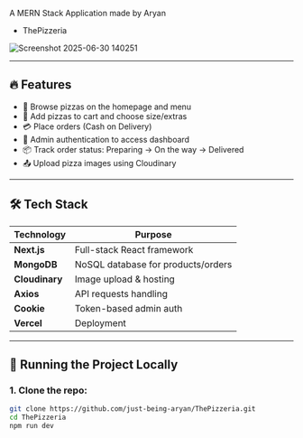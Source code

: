 
A MERN Stack Application made by Aryan
- ThePizzeria

![Screenshot 2025-06-30 140251](https://github.com/user-attachments/assets/eaa58c5a-515a-4377-aa94-b56087d46bdb)



---

## 🔥 Features

- 🍕 Browse pizzas on the homepage and menu
- 🛒 Add pizzas to cart and choose size/extras
- 💳 Place orders (Cash on Delivery)
- 🔐 Admin authentication to access dashboard
- 📦 Track order status: Preparing → On the way → Delivered
- 📤 Upload pizza images using Cloudinary

---

## 🛠 Tech Stack

| Technology    | Purpose                           |
|---------------|-----------------------------------|
| **Next.js**   | Full-stack React framework        |
| **MongoDB**   | NoSQL database for products/orders|
| **Cloudinary**| Image upload & hosting            |
| **Axios**     | API requests handling             |
| **Cookie**    | Token-based admin auth            |
| **Vercel**    | Deployment                        |

---

## 🚀 Running the Project Locally

### 1. Clone the repo:
```bash
git clone https://github.com/just-being-aryan/ThePizzeria.git
cd ThePizzeria
npm run dev



